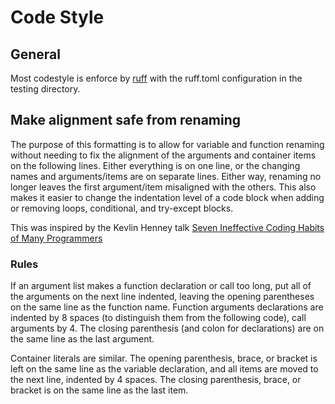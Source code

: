 # Code Style

## General

Most codestyle is enforce by [ruff](https://docs.astral.sh/ruff/) with the ruff.toml configuration in the testing directory.

## Make alignment safe from renaming

The purpose of this formatting is to allow for variable and function renaming without needing to fix the alignment of the arguments and container items on the following lines. Either everything is on one line, or the changing names and arguments/items are on separate lines. Either way, renaming no longer leaves the first argument/item misaligned with the others. This also makes it easier to change the indentation level of a code block when adding or removing loops, conditional, and try-except blocks.

This was inspired by the Kevlin Henney talk [Seven Ineffective Coding Habits of Many Programmers](https://www.youtube.com/watch?v=SUIUZ09mnwM&t=1214s)

### Rules

If an argument list makes a function declaration or call too long, put all of the arguments on the next line indented, leaving the opening parentheses on the same line as the function name. Function arguments declarations are indented by 8 spaces (to distinguish them from the following code), call arguments by 4. The closing parenthesis (and colon for declarations) are on the same line as the last argument.

Container literals are similar. The opening parenthesis, brace, or bracket is left on the same line as the variable declaration, and all items are moved to the next line, indented by 4 spaces. The closing parenthesis, brace, or bracket is on the same line as the last item.
